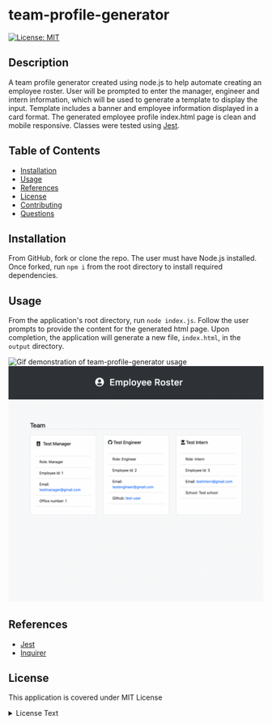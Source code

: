 # team-profile-generator

[![License: MIT](https://img.shields.io/badge/License-MIT-yellow.svg)](https://opensource.org/licenses/MIT)

## Description

A team profile generator created using node.js to help automate creating an employee roster. User will be prompted to enter the manager, engineer and intern information, which will be used to generate a template to display the input. Template includes a banner and employee information displayed in a card format. The generated employee profile index.html page is clean and mobile responsive. Classes were tested using [Jest](https://www.npmjs.com/package/jest). 

## Table of Contents

- [Installation](#Installation)
- [Usage](#Usage)
- [References](#References)
- [License](#license)
- [Contributing](#Contributing)
- [Questions](#Questions)

## Installation

From GitHub, fork or clone the repo. The user must have Node.js installed. Once forked, run `npm i` from the root directory to install required dependencies.

## Usage

From the application's root directory, run `node index.js`. Follow the user prompts to provide the content for the generated html page. Upon completion, the application will generate a new file, `index.html`, in the `output` directory.

![Gif demonstration of team-profile-generator usage](dist/lib/images/employee-roster-demo.gif)
![html generated output page for employee roster](dist/lib/images/team-profile-generator-screenshot.png)

## References

- [Jest](https://www.npmjs.com/package/jest)
- [Inquirer](https://www.npmjs.com/package/inquirer)

## License

This application is covered under MIT License

  <details>
    <summary>
      License Text
    </summary> 
 
  Copyright (c) 2022 a-donati
  
  Permission is hereby granted, free of charge, to any person obtaining a copy
  of this software and associated documentation files (the "Software"), to deal
  in the Software without restriction, including without limitation the rights
  to use, copy, modify, merge, publish, distribute, sublicense, and/or sell
  copies of the Software, and to permit persons to whom the Software is
  furnished to do so, subject to the following conditions:
        
  The above copyright notice and this permission notice shall be included in all
  copies or substantial portions of the Software.
        
  THE SOFTWARE IS PROVIDED "AS IS", WITHOUT WARRANTY OF ANY KIND, EXPRESS OR
  IMPLIED, INCLUDING BUT NOT LIMITED TO THE WARRANTIES OF MERCHANTABILITY,
  FITNESS FOR A PARTICULAR PURPOSE AND NONINFRINGEMENT. IN NO EVENT SHALL THE
  AUTHORS OR COPYRIGHT HOLDERS BE LIABLE FOR ANY CLAIM, DAMAGES OR OTHER
  LIABILITY, WHETHER IN AN ACTION OF CONTRACT, TORT OR OTHERWISE, ARISING FROM,
  OUT OF OR IN CONNECTION WITH THE SOFTWARE OR THE USE OR OTHER DEALINGS IN THE
  SOFTWARE.

  </details>


